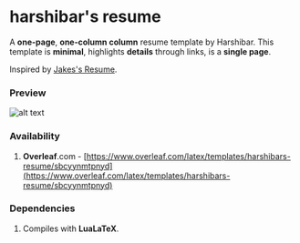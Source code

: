 # harshibar's resume

A **one-page**, **one-column column** resume template by Harshibar. This template is **minimal**, highlights **details** through links, is a **single page**.


Inspired by [Jakes's Resume](https://www.overleaf.com/latex/templates/jakes-resume/syzfjbzwjncs). 

### Preview
![alt text](https://github.com/harshibar/resume/blob/main/harshibar_resume.jpg)

### Availability
1. **Overleaf**.com - [https://www.overleaf.com/latex/templates/harshibars-resume/sbcyynmtpnyd](https://www.overleaf.com/latex/templates/harshibars-resume/sbcyynmtpnyd)

### Dependencies
1. Compiles with **LuaLaTeX**.
